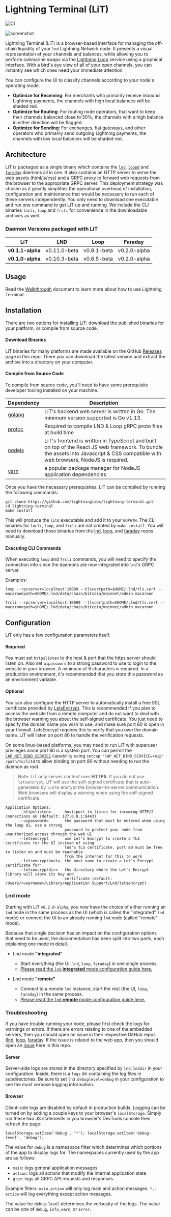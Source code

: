 # Lightning Terminal (LiT)

![CI](https://github.com/lightninglabs/lightning-terminal/workflows/CI/badge.svg)

![screenshot](./app/src/assets/images/screenshot.png)

Lightning Terminal (LiT) is a browser-based interface for managing the off-chain liquidity
of your `lnd` Lightning Network node. It presents a visual representation of your channels
and balances, while allowing you to perform submarine swaps via the
[Lightning Loop](https://lightning.engineering/loop) service using a graphical interface.
With a bird's eye view of all of your open channels, you can instantly see which ones need
your immediate attention.

You can configure the UI to classify channels according to your node's operating mode.

- **Optimize for Receiving**: For merchants who primarily receive inbound Lightning
  payments, the channels with high local balances will be shaded red.
- **Optimize for Routing**: For routing node operators, that want to keep their channels
  balanced close to 50%, the channels with a high balance in either direction will be
  flagged.
- **Optimize for Sending**: For exchanges, fiat gateways, and other operators who
  primarily send outgoing Lightning payments, the channels with low local balances will
  be shaded red.

## Architecture

LiT is packaged as a single binary which contains the
[`lnd`](https://github.com/lightningnetwork/lnd),
[`loopd`](https://github.com/lightninglabs/loop) and
[`faraday`](https://github.com/lightninglabs/faraday) daemons all in one. It also contains
an HTTP server to serve the web assets (html/js/css) and a GRPC proxy to forward web
requests from the browser to the appropriate GRPC server. This deployment strategy was
chosen as it greatly simplifies the operational overhead of installation, configuration
and maintenance that would be necessary to run each of these servers independently. You
only need to download one executable and run one command to get LiT up and running. We
include the CLI binaries `lncli`, `loop` and `frcli` for convenience in the downloadable
archives as well.

### Daemon Versions packaged with LiT

| LiT              | LND          | Loop        | Faraday      |
| ---------------- | ------------ | ----------- | ------------ |
| **v0.1.1-alpha** | v0.11.0-beta | v0.8.1-beta | v0.2.0-alpha |
| **v0.1.0-alpha** | v0.10.3-beta | v0.6.5-beta | v0.2.0-alpha |

## Usage

Read the [Walkthrough](doc/WALKTHROUGH.md) document to learn more about how to use
Lightning Terminal.

## Installation

There are two options for installing LiT: download the published binaries for your
platform, or compile from source code.

#### Download Binaries

LiT binaries for many platforms are made available on the GitHub
[Releases](https://github.com/lightninglabs/lightning-terminal/releases) page in this
repo. There you can download the latest version and extract the archive into a directory
on your computer.

#### Compile from Source Code

To compile from source code, you'll need to have some prerequisite developer tooling
installed on your machine.

| Dependency                                          | Description                                                                                                                                                                          |
| --------------------------------------------------- | ------------------------------------------------------------------------------------------------------------------------------------------------------------------------------------ |
| [golang](https://golang.org/doc/install)            | LiT's backend web server is written in Go. The minimum version supported is Go v1.13.                                                                                                |
| [protoc](https://grpc.io/docs/protoc-installation/) | Required to compile LND & Loop gRPC proto files at build time                                                                                                                        |
| [nodejs](https://nodejs.org/en/download/)           | LiT's frontend is written in TypeScript and built on top of the React JS web framework. To bundle the assets into Javascript & CSS compatible with web browsers, NodeJS is required. |
| [yarn](https://classic.yarnpkg.com/en/docs/install) | a popular package manager for NodeJS application dependencies                                                                                                                        |

Once you have the necessary prerequisites, LiT can be compiled by running the following
commands:

```
git clone https://github.com/lightninglabs/lightning-terminal.git
cd lightning-terminal
make install
```

This will produce the `litd` executable and add it to your `GOPATH`. The CLI binaries for
`lncli`, `loop`, and `frcli` are not created by `make install`. You will need to download
those binaries from the [lnd](https://github.com/lightningnetwork/lnd/releases),
[loop](https://github.com/lightninglabs/loop/releases), and
[faraday](https://github.com/lightninglabs/faraday/releases) repos manually.

#### Executing CLI Commands

When executing `loop` and `frcli` commands, you will need to specify the connection info
since the daemons are now integrated into `lnd`'s GRPC server.

Examples:

```
loop --rpcserver=localhost:10009 --tlscertpath=$HOME/.lnd/tls.cert --macaroonpath=$HOME/.lnd/data/chain/bitcoin/mainnet/admin.macaroon
```

```
frcli --rpcserver=localhost:10009 --tlscertpath=$HOME/.lnd/tls.cert --macaroonpath=$HOME/.lnd/data/chain/bitcoin/mainnet/admin.macaroon
```

## Configuration

LiT only has a few configuration parameters itself.

#### Required

You must set `httpslisten` to the host & port that the https server should listen on. Also
set `uipassword` to a strong password to use to login to the website in your browser. A
minimum of 8 characters is required. In a production environment, it's recommended that
you store this password as an environment variable.

#### Optional

You can also configure the HTTP server to automatically install a free SSL certificate
provided by [LetsEncrypt](https://letsencrypt.org/). This is recommended if you plan to
access the website from a remote computer and do not want to deal with the browser warning
you about the self-signed certificate. You just need to specify the domain name you wish
to use, and make sure port 80 is open in your firewall. LetsEncrypt requires this
to verify that you own the domain name. LiT will listen on port 80 to handle the
verification requests.

On some linux-based platforms, you may need to run LiT with superuser privileges since
port 80 is a system port. You can permit the
[`CAP_NET_BIND_SERVICE`](https://www.man7.org/linux/man-pages/man7/capabilities.7.html)
capability using `setcap 'CAP_NET_BIND_SERVICE=+eip' /path/to/litd` to allow binding on
port 80 without needing to run the daemon as root.

> Note: LiT only serves content over **HTTPS**. If you do not use `letsencrypt`, LiT will
> use the self-signed certificate that is auto-generated by `lnd` to encrypt the
> browser-to-server communication. Web browsers will display a warning when using the
> self-signed certificate.

```
Application Options:
      --httpslisten=      host:port to listen for incoming HTTP/2 connections on (default: 127.0.0.1:8443)
      --uipassword=       the password that must be entered when using the loop UI. use a strong
                          password to protect your node from unauthorized access through the web UI
      --letsencrypt       use Let's Encrypt to create a TLS certificate for the UI instead of using
                          lnd's TLS certificate. port 80 must be free to listen on and must be reachable
                          from the internet for this to work
      --letsencrypthost=  the host name to create a Let's Encrypt certificate for'
      --letsencryptdir=   the directory where the Let's Encrypt library will store its key and
                          certificate (default: /Users/<username>/Library/Application Support/Lnd/letsencrypt)
```

### Lnd mode

Starting with LiT `v0.2.0-alpha`, you now have the choice of either running an
`lnd` node in the same process as the UI (which is called the "integrated" `lnd`
mode) or connect the UI to an already running `lnd` node (called "remote" mode).

Because that single decision has an impact on the configuration options that
need to be used, the documentation has been split into two parts, each
explaining one mode in detail.

* Lnd mode **"integrated"**
  + Start everything (the UI, `lnd`, `loop`, `faraday`) in one single process.
  + [Please read the `lnd` **integrated** mode configuration guide here.](doc/config-lnd-integrated.md)

* Lnd mode **"remote"**
  + Connect to a remote `lnd` instance, start the rest (the UI, `loop`, 
  `faraday`) in the same process.
  + [Please read the `lnd` **remote** mode configuration guide here.](doc/config-lnd-integrated.md)

### Troubleshooting

If you have trouble running your node, please first check the logs for warnings or errors.
If there are errors relating to one of the embedded servers, then you should open an issue
in their respective GitHub repos ([lnd](https://github.com/lightningnetwork/lnd/issues),
[loop](https://github.com/lightninglabs/loop/issues),
[faraday](https://github.com/lightninglabs/faraday/issues). If the issue is related to the
web app, then you should open an
[issue](https://github.com/lightninglabs/lightning-terminal/issues) here in this repo.

#### Server

Server-side logs are stored in the directory specified by `lnd.lnddir` in your
configuration. Inside, there is a `logs` dir containing the log files in subdirectories.
Be sure to set `lnd.debuglevel=debug` in your configuration to see the most verbose
logging information.

#### Browser

Client-side logs are disabled by default in production builds. Logging can be turned on by
adding a couple keys to your browser's `localStorage`. Simply run these two JS statements
in you browser's DevTools console then refresh the page:

```
localStorage.setItem('debug', '*'); localStorage.setItem('debug-level', 'debug');
```

The value for `debug` is a namespace filter which determines which portions of the app to
display logs for. The namespaces currently used by the app are as follows:

- `main`: logs general application messages
- `action`: logs all actions that modify the internal application state
- `grpc`: logs all GRPC API requests and responses

Example filters: `main,action` will only log main and action messages. `*,-action` will
log everything except action messages.

The value for `debug-level` determines the verbosity of the logs. The value can be one of
`debug`, `info`, `warn`, or `error`.
